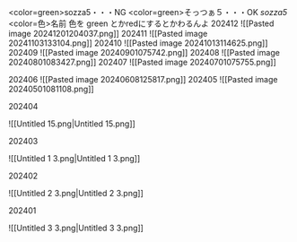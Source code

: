 <color=green>sozza5</color>・・・NG
<color=green>そっつぁ５</color>・・・OK
<i>sozza5</i>
<color=色>名前</color> 色を green とかredにするとかわるんよ
202412
![[Pasted image 20241201204037.png]]
202411
![[Pasted image 20241103133104.png]]
202410
![[Pasted image 20241013114625.png]]
202409
![[Pasted image 20240901075742.png]]
202408
![[Pasted image 20240801083427.png]]
202407
![[Pasted image 20240701075755.png]]

202406
![[Pasted image 20240608125817.png]]
202405
![[Pasted image 20240501081108.png]]

202404

![[Untitled 15.png|Untitled 15.png]]

202403

![[Untitled 1 3.png|Untitled 1 3.png]]

202402

![[Untitled 2 3.png|Untitled 2 3.png]]

202401

![[Untitled 3 3.png|Untitled 3 3.png]]